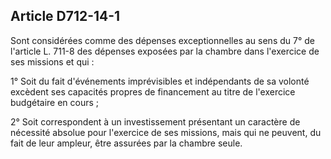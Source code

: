 Article D712-14-1
----
Sont considérées comme des dépenses exceptionnelles au sens du 7° de l'article
L. 711-8 des dépenses exposées par la chambre dans l'exercice de ses missions et
qui :

1° Soit du fait d'événements imprévisibles et indépendants de sa volonté
excèdent ses capacités propres de financement au titre de l'exercice budgétaire
en cours ;

2° Soit correspondent à un investissement présentant un caractère de nécessité
absolue pour l'exercice de ses missions, mais qui ne peuvent, du fait de leur
ampleur, être assurées par la chambre seule.
